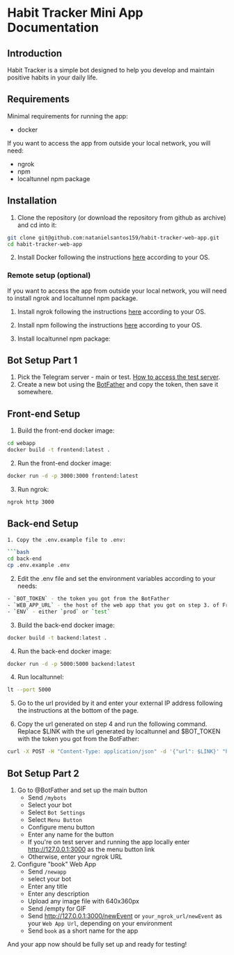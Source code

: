 # Habit Tracker Mini App Documentation

## Introduction

Habit Tracker is a simple bot designed to help you develop and maintain positive habits in your daily life.

## Requirements

Minimal requirements for running the app:

- docker

If you want to access the app from outside your local network, you will need:

- ngrok
- npm
- localtunnel npm package

## Installation

1. Clone the repository (or download the repository from github as archive) and cd into it:

```bash
git clone git@github.com:natanielsantos159/habit-tracker-web-app.git
cd habit-tracker-web-app
```

2. Install Docker following the instructions [here](https://docs.docker.com/engine/install/) according to your OS.


### Remote setup (optional)

If you want to access the app from outside your local network, you will need to install ngrok and localtunnel npm package.

1. Install ngrok following the instructions [here](https://ngrok.com/download) according to your OS.

2. Install npm following the instructions [here](https://docs.npmjs.com/downloading-and-installing-node-js-and-npm) according to your OS.

3. Install localtunnel npm package:

## Bot Setup Part 1

1. Pick the Telegram server - main or test. [How to access the test server](https://core.telegram.org/bots/webapps#testing-mini-apps).
2. Create a new bot using the [BotFather](https://t.me/botfather) and copy the token, then save it somewhere.

## Front-end Setup

1. Build the front-end docker image:

```bash
cd webapp
docker build -t frontend:latest .
```

2. Run the front-end docker image:

```bash
docker run -d -p 3000:3000 frontend:latest
```
3. Run ngrok:

```bash
ngrok http 3000
```

## Back-end Setup
```bash
1. Copy the .env.example file to .env:

```bash
cd back-end
cp .env.example .env
```

2. Edit the .env file and set the environment variables according to your needs:

```bash
- `BOT_TOKEN` - the token you got from the BotFather
- `WEB_APP_URL` - the host of the web app that you got on step 3. of Front-end Setup - e.g. `https://123456789.ngrok.io`
- `ENV` - either `prod` or `test`
```

3. Build the back-end docker image:

```bash
docker build -t backend:latest .
```

4. Run the back-end docker image:

```bash
docker run -d -p 5000:5000 backend:latest
```
4. Run localtunnel:

```bash
lt --port 5000
```

5. Go to the url provided by it and enter your external IP address following the instructions at the bottom of the page.

6. Copy the url generated on step 4 and run the following command. Replace $LINK with the url generated by localtunnel and $BOT_TOKEN with the token you got from the BotFather:

```bash
curl -X POST -H "Content-Type: application/json" -d '{"url": $LINK}' "https://api.telegram.org/bot$BOT_TOKEN/setWebhook"
```


## Bot Setup Part 2

1. Go to @BotFather and set up the main button
   - Send `/mybots`
   - Select your bot
   - Select `Bot Settings`
   - Select `Menu Button`
   - Configure menu button
   - Enter any name for the button
   - If you're on test server and running the app locally enter http://127.0.0.1:3000 as the menu button link
   - Otherwise, enter your ngrok URL
2. Configure "book" Web App
   - Send `/newapp`
   - select your bot
   - Enter any title
   - Enter any description
   - Upload any image file with 640x360px
   - Send /empty for GIF
   - Send http://127.0.0.1:3000/newEvent or `your_ngrok_url/newEvent` as your `Web App Url`, depending on your environment
   - Send `book` as a short name for the app

And your app now should be fully set up and ready for testing!
